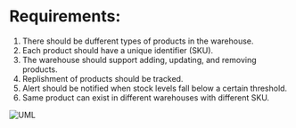 # Requirements:
1. There should be dufferent types of products in the warehouse.
2. Each product should have a unique identifier (SKU).
3. The warehouse should support adding, updating, and removing products.
4. Replishment of products should be tracked.
5. Alert should be notified when stock levels fall below a certain threshold.
6. Same product can exist in different warehouses with different SKU.

   





![UML](https://github.com/user-attachments/assets/1d4a41e7-eb30-4e98-b616-addfda2356bf)
